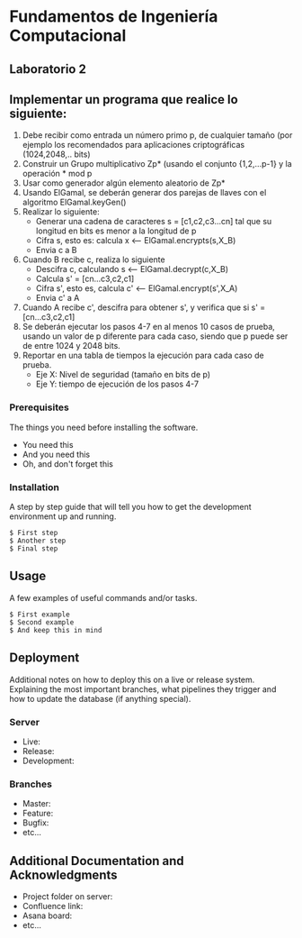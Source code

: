 # Fundamentos de Ingeniería Computacional

## Laboratorio 2

## Implementar un programa que realice lo siguiente: ##

1. Debe recibir como entrada un número primo p, de cualquier tamaño (por ejemplo los recomendados para aplicaciones criptográficas (1024,2048,.. bits)
2. Construir un Grupo multiplicativo Zp* (usando el conjunto {1,2,...p-1} y la operación * mod p
3. Usar como generador algún elemento aleatorio de Zp*
4. Usando ElGamal, se deberán generar dos parejas de llaves con el algoritmo ElGamal.keyGen()
5. Realizar lo siguiente:
    * Generar una cadena de caracteres s = [c1,c2,c3...cn] tal que su longitud en bits es menor a la longitud de p
    * Cifra s, esto es: calcula x <-- ElGamal.encrypts(s,X_B)
    *  Envia c a B   
6. Cuando B recibe c, realiza lo siguiente
    * Descifra c, calculando s <-- ElGamal.decrypt(c,X_B)
    * Calcula s' = [cn...c3,c2,c1]
    * Cifra s', esto es, calcula c' <-- ElGamal.encrypt(s',X_A)
    * Envia c' a A
7. Cuando A recibe c', descifra para obtener s', y verifica que si s' = [cn...c3,c2,c1]
8. Se deberán ejecutar los pasos 4-7 en al menos 10 casos de prueba, usando un valor de p diferente para cada caso, siendo que p puede ser de entre 1024 y 2048 bits.
9. Reportar en una tabla de tiempos la ejecución para cada caso de prueba.
    * Eje X: Nivel de seguridad (tamaño en bits de p)
    * Eje Y: tiempo de ejecución de los pasos 4-7


### Prerequisites

The things you need before installing the software.

* You need this
* And you need this
* Oh, and don't forget this

### Installation

A step by step guide that will tell you how to get the development environment up and running.

```
$ First step
$ Another step
$ Final step
```

## Usage

A few examples of useful commands and/or tasks.

```
$ First example
$ Second example
$ And keep this in mind
```

## Deployment

Additional notes on how to deploy this on a live or release system. Explaining the most important branches, what pipelines they trigger and how to update the database (if anything special).

### Server

* Live:
* Release:
* Development:

### Branches

* Master:
* Feature:
* Bugfix:
* etc...

## Additional Documentation and Acknowledgments

* Project folder on server:
* Confluence link:
* Asana board:
* etc...
